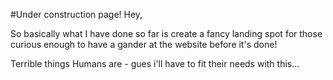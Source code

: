 #Under construction page!
Hey,

So basically what I have done so far is create a fancy landing spot for those curious enough to have a gander at the website before it's done!

Terrible things Humans are - gues i'll have to fit their needs with this...
